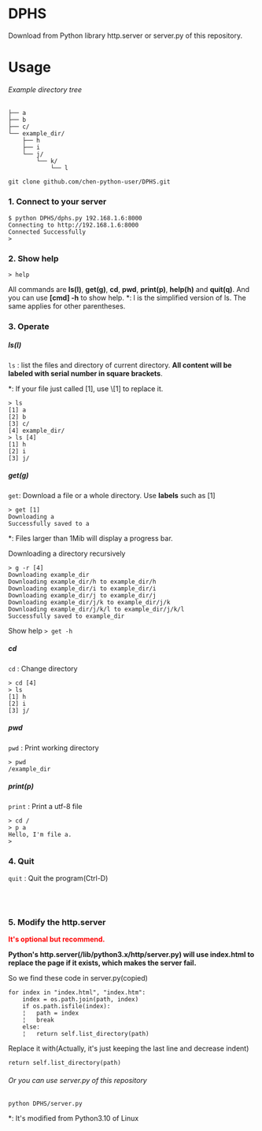 # DPHS
Download from Python library http.server or server.py of this repository.

# Usage

###### Example directory tree
	├── a
	├── b
	├── c/
	└── example_dir/
	    ├── h
	    ├── i
	    └── j/
	        └── k/
	            └── l

`git clone github.com/chen-python-user/DPHS.git`

### 1. Connect to your server
```
$ python DPHS/dphs.py 192.168.1.6:8000
Connecting to http://192.168.1.6:8000
Connected Successfully
> 
```

### 2. Show help
```
> help
```
All commands are **ls(l)**, **get(g)**, **cd**, **pwd**, **print(p)**, **help(h)** and **quit(q)**.
And you can use **\[cmd\] -h** to show help.
\*: l is the simplified version of ls. The same applies for other parentheses.

### 3. Operate

##### ls(l)
`ls` : list the files and directory of current directory.
**All content will be labeled with serial number in square brackets**.

\*: If your file just called \[1\], use \\\[1\] to replace it.
```
> ls
[1] a
[2] b
[3] c/
[4] example_dir/
> ls [4]
[1] h
[2] i
[3] j/
```

##### get(g)
`get`: Download a file or a whole directory.
Use **labels** such as \[1\]
```
> get [1]
Downloading a
Successfully saved to a
```
\*: Files larger than 1Mib will display a progress bar.

Downloading a directory recursively
```
> g -r [4]
Downloading example_dir
Downloading example_dir/h to example_dir/h
Downloading example_dir/i to example_dir/i
Downloading example_dir/j to example_dir/j
Downloading example_dir/j/k to example_dir/j/k
Downloading example_dir/j/k/l to example_dir/j/k/l
Successfully saved to example_dir
```
Show help
`> get -h`


##### cd
`cd` : Change directory
```
> cd [4]
> ls
[1] h
[2] i
[3] j/
```

##### pwd
`pwd` : Print working directory
```
> pwd
/example_dir
```

##### print(p)
`print` : Print a utf-8 file
```
> cd /
> p a
Hello, I'm file a.
> 
```

### 4. Quit
`quit` : Quit the program(Ctrl-D)

<br><br>
### 5. Modify the http.server
**<span style="color:red">It's optional but recommend.</span>**

**Python's http.server(/lib/python3.x/http/server.py) will use index.html to replace the page if it exists, which makes the server fail.**

So we find these code in server.py(copied)
```python3
for index in "index.html", "index.htm":
    index = os.path.join(path, index)
    if os.path.isfile(index):
    ¦   path = index
    ¦   break
    else:
    ¦   return self.list_directory(path)
```
Replace it with(Actually, it's just keeping the last line and decrease indent)
```python3
return self.list_directory(path)
```

###### Or you can use server.py of this repository
`python DPHS/server.py`

\*: It's modified from Python3.10 of Linux

